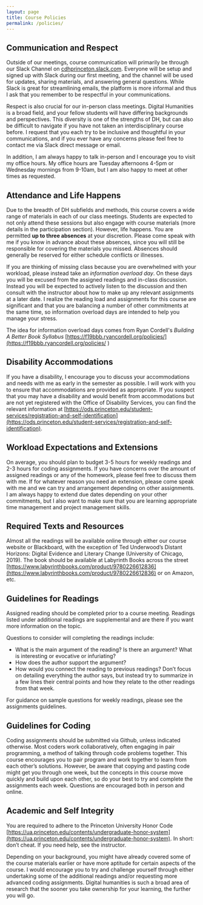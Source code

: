 ```yaml
---
layout: page
title: Course Policies
permalink: /policies/
---
```

## Communication and Respect

Outside of our meetings, course communication will primarily be through our Slack Channel on [cdhprinceton.slack.com](cdhprinceton.slack.com). Everyone will be setup and signed up with Slack during our first meeting, and the channel will be used for updates, sharing materials, and answering general questions. While Slack is great for streamlining emails, the platform is more informal and thus I ask that you remember to be respectful in your communications.

Respect is also crucial for our in-person class meetings. Digital Humanities is a broad field, and your fellow students will have differing backgrounds and perspectives. This diversity is one of the strengths of DH, but can also be difficult to navigate if you have not taken an interdisciplinary course before. I request that you each try to be inclusive and thoughtful in your communications, and if you ever have any concerns please feel free to contact me via Slack direct message or email.

In addition, I am always happy to talk in-person and I encourage you to visit my office hours. My office hours are Tuesday afternoons 4-5pm or Wednesday mornings from 9-10am, but I am also happy to meet at other times as requested.

## Attendance and Life Happens

Due to the breadth of DH subfields and methods, this course covers a wide range of materials in each of our class meetings. Students are expected to not only attend these sessions but also engage with course materials (more details in the participation section). However, life happens. You are permitted __up to three absences__ at your discretion. Please come speak with me if you know in advance about these absences, since you will still be responsible for covering the materials you missed. Absences should generally be reserved for either schedule conflicts or illnesses.

If you are thinking of missing class because you are overwhelmed with your workload, please instead take an _information overload day_. On these days you will be excused from the assigned readings and in-class discussion. Instead you will be expected to actively listen to the discussion and then consult with the instructor about how to make up any relevant assignments at a later date. I realize the reading load and assignments for this course are significant and that you are balancing a number of other commitments at the same time, so information overload days are intended to help you manage your stress.

The idea for information overload days comes from Ryan Cordell's _Building A Better Book Syllabus_ [https://f19bbb.ryancordell.org/policies/](https://f19bbb.ryancordell.org/policies/
)

## Disability Accommodations

If you have a disability, I encourage you to discuss your accommodations and needs with me as early in the semester as possible. I will work with you to ensure that accommodations are provided as appropriate. If you suspect that you may have a disability and would benefit from accommodations but are not yet registered with the Office of Disability Services, you can find the relevant information at [https://ods.princeton.edu/student-services/registration-and-self-identification](https://ods.princeton.edu/student-services/registration-and-self-identification).

## Workload Expectations and Extensions

On average, you should plan to budget 3-5 hours for weekly readings and 2-3 hours for coding assignments. If you have concerns over the amount of assigned readings or any of the homework, please feel free to discuss them with me. If for whatever reason you need an extension, please come speak with me and we can try and arrangement depending on other assignments. I am always happy to extend due dates depending on your other commitments, but I also want to make sure that you are learning appropriate time management and project management skills.

## Required Texts and Resources

Almost all the readings will be available online through either our course website or Blackboard, with the exception of Ted Underwood’s Distant Horizons: Digital Evidence and Literary Change (University of Chicago, 2019). The book should be available at Labyrinth Books across the street [https://www.labyrinthbooks.com/product/9780226612836](https://www.labyrinthbooks.com/product/9780226612836) or on Amazon, etc.

## Guidelines for Readings

Assigned reading should be completed prior to a course meeting. Readings listed under additional readings are supplemental and are there if you want more information on the topic.

Questions to consider will completing the readings include:

- What is the main argument of the reading? Is there an argument? What is interesting or evocative or infuriating?
- How does the author support the argument?
- How would you connect the reading to previous readings?
Don’t focus on detailing everything the author says, but instead try to summarize in a few lines their central points and how they relate to the other readings from that week.

For guidance on sample questions for weekly readings, please see the assignments guidelines.

## Guidelines for Coding

Coding assignments should be submitted via Github, unless indicated otherwise. Most coders work collaboratively, often engaging in pair programming, a method of talking through code problems together. This course encourages you to pair program and work together to learn from each other’s solutions. However, be aware that copying and pasting code might get you through one week, but the concepts in this course move quickly and build upon each other, so do your best to try and complete the assignments each week. Questions are encouraged both in person and online.

## Academic and Self Integrity

You are required to adhere to the Princeton University Honor Code [https://ua.princeton.edu/contents/undergraduate-honor-system](https://ua.princeton.edu/contents/undergraduate-honor-system). In short: don’t cheat. If you need help, see the instructor.

Depending on your background, you might have already covered some of the course materials earlier or have more aptitude for certain aspects of the course. I would encourage you to try and challenge yourself through either undertaking some of the additional readings and/or requesting more advanced coding assignments. Digital humanities is such a broad area of research that the sooner you take ownership for your learning, the further you will go.
